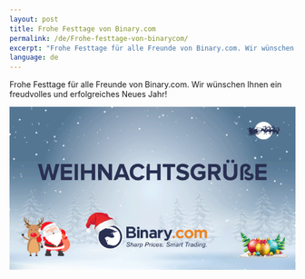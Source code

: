 ```yaml
---
layout: post
title: Frohe Festtage von Binary.com
permalink: /de/Frohe-festtage-von-binarycom/
excerpt: "Frohe Festtage für alle Freunde von Binary.com. Wir wünschen Ihnen ein freudvolles und erfolgreiches Neues Jahr!"
language: de 
---
```


Frohe Festtage für alle Freunde von Binary.com. Wir wünschen Ihnen ein freudvolles und erfolgreiches Neues Jahr!

![](/images/gr-greeting2016.gif)
